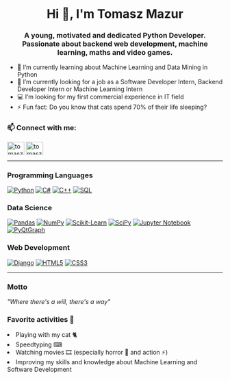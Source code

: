 <h1 align="center">Hi 👋, I'm Tomasz Mazur</h1>
<h3 align="center">A young, motivated and dedicated Python Developer. Passionate about backend web development, machine learning, maths and video games.</h3>

- 🔨 I’m currently learning about Machine Learning and Data Mining in Python
- 🔭 I’m currently looking for a job as a Software Developer Intern, Backend Developer Intern or Machine Learning Intern
- 💻 I’m looking for my first commercial experience in IT field
- ⚡ Fun fact: Do you know that cats spend 70% of their life sleeping?

<h3 align="left">📫 Connect with me:</h3>
<p align="left">
<a href="[https://linkedin.com/in/tomasz mazur](https://www.linkedin.com/in/tomasz-mazur-023767267/)" target="blank"><img align="center" src="https://raw.githubusercontent.com/rahuldkjain/github-profile-readme-generator/master/src/images/icons/Social/linked-in-alt.svg" alt="tomasz mazur" height="30" width="40" /></a>
<a href="[https://fb.com/tomasz mazur](https://www.facebook.com/people/Tomasz-Mazur/pfbid02J1Gxm2V8quFt7KGSWbyVkYRhpgFKbK2n5x86gZsES1wysECPHEs9nYyxoiuXiW3il/)" target="blank"><img align="center" src="https://raw.githubusercontent.com/rahuldkjain/github-profile-readme-generator/master/src/images/icons/Social/facebook.svg" alt="tomasz mazur" height="30" width="40" /></a>
</p>

***

### Programming Languages
[![Python](https://img.shields.io/badge/python-black?style=for-the-badge&logo=python)](https://github.com/tmaz00)
[![C#](https://img.shields.io/badge/c_sharp-black?style=for-the-badge&logo=csharp)](https://github.com/tmaz00)
[![C++](https://img.shields.io/badge/c++-black?style=for-the-badge&logo=cplusplus)](https://github.com/tmaz00)
[![SQL](https://img.shields.io/badge/sql-black?style=for-the-badge&logo=mysql)](https://github.com/tmaz00)

### Data Science
[![Pandas](https://img.shields.io/badge/pandas-black?style=for-the-badge&logo=pandas)](https://github.com/tmaz00)
[![NumPy](https://img.shields.io/badge/numpy-black?style=for-the-badge&logo=numpy)](https://github.com/tmaz00)
[![Scikit-Learn](https://img.shields.io/badge/scikit--learn-black?style=for-the-badge&logo=scikit-learn)](https://github.com/tmaz00)
[![SciPy](https://img.shields.io/badge/SciPy-black?style=for-the-badge&logo=scipy)](https://github.com/tmaz00)
[![Jupyter Notebook](https://img.shields.io/badge/jupyter_notebook-black?style=for-the-badge&logo=jupyter)](https://github.com/tmaz00)
[![PyQtGraph](https://img.shields.io/badge/pyqtgraph-black?style=for-the-badge&logo=pyqtgraph)](https://github.com/tmaz00)

### Web Development
[![Django](https://img.shields.io/badge/django-black?style=for-the-badge&logo=django)](https://github.com/tmaz00)
[![HTML5](https://img.shields.io/badge/html5-black?style=for-the-badge&logo=html5)](https://hub.docker.com/u/tmaz00)
[![CSS3](https://img.shields.io/badge/css3-black?style=for-the-badge&logo=css3)](https://hub.docker.com/u/tmaz00)

***

<h3>Motto</h3>
<i>"Where there's a will, there's a way"</i>

<h3>Favorite activities 🤍</h3>
<li> Playing with my cat 🐈
<li> Speedtyping ⌨
<li> Watching movies 🎞 (especially horror 👻 and action ⚡)
<li> Improving my skills and knowledge about Machine Learning and Software Development
